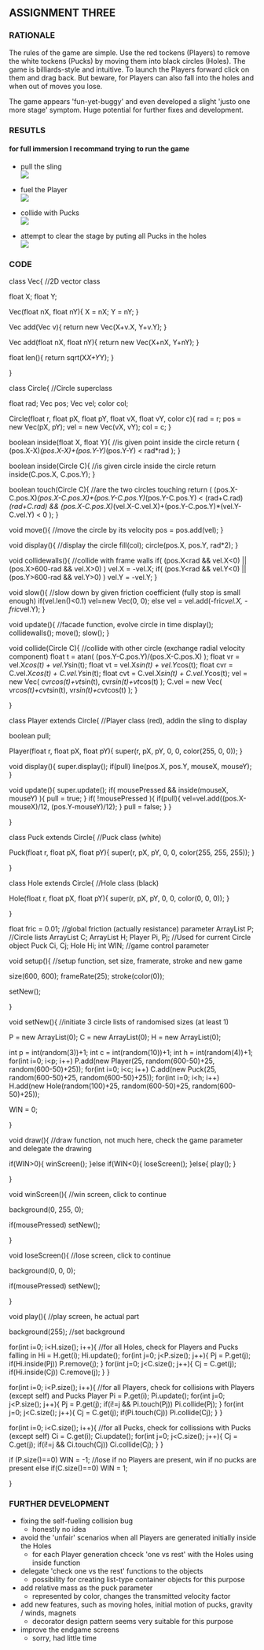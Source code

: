 ## ASSIGNMENT THREE

### RATIONALE

The rules of the game are simple. Use the red tockens (Players) to remove the white tockens (Pucks) by moving them into black circles (Holes).
The game is billiards-style and intuitive. To launch the Players forward click on them and drag back.
But beware, for Players can also fall into the holes and when out of moves you lose.

The game appears 'fun-yet-buggy' and even developed a slight 'justo one more stage' symptom. Huge potential for further fixes and development. 


### RESUTLS
#### for full immersion I recommand trying to run the game

- pull the sling\
![](1.png)

- fuel the Player\
![](2.png)

- collide with Pucks\
![](3.png)

- attempt to clear the stage by puting all Pucks in the holes\
![](4.png)


### CODE

class Vec{                                //2D vector class
  
  float X;
  float Y;
  
  Vec(float nX, float nY){
    X = nX;
    Y = nY;
  }
  
  Vec add(Vec v){
    return new Vec(X+v.X, Y+v.Y);
  }
  
  Vec add(float nX, float nY){
    return new Vec(X+nX, Y+nY);
  }
  
  float len(){
    return sqrt(X*X+Y*Y);
  }
  
}

class Circle{                             //Circle superclass
  
  float rad;
  Vec  pos;
  Vec vel;
  color col;
  
  Circle(float r, float pX, float pY, float vX, float vY, color c){
    rad = r;
    pos = new Vec(pX, pY);
    vel = new Vec(vX, vY);
    col = c;
  }
  
  boolean inside(float X, float Y){       //is given point inside the circle
    return ( (pos.X-X)*(pos.X-X)+(pos.Y-Y)*(pos.Y-Y) < rad*rad );
  }
  
  boolean inside(Circle C){               //is given circle inside the circle
    return inside(C.pos.X, C.pos.Y);
  }
  
  boolean touch(Circle C){                //are the two circles touching
    return ( (pos.X-C.pos.X)*(pos.X-C.pos.X)+(pos.Y-C.pos.Y)*(pos.Y-C.pos.Y) < (rad+C.rad)*(rad+C.rad) && (pos.X-C.pos.X)*(vel.X-C.vel.X)+(pos.Y-C.pos.Y)*(vel.Y-C.vel.Y) < 0 );
  }
  
  void move(){                            //move the circle by its velocity
    pos = pos.add(vel);
  }
  
  void display(){                         //display the circle
    fill(col);
    circle(pos.X, pos.Y, rad*2);
  }
  
  void collidewalls(){                    //collide with frame walls
    if( (pos.X<rad && vel.X<0) || (pos.X>600-rad && vel.X>0) ) vel.X = -vel.X;
    if( (pos.Y<rad && vel.Y<0) || (pos.Y>600-rad && vel.Y>0) ) vel.Y = -vel.Y;
  }
  
  void slow(){                            //slow down by given friction coefficient (fully stop is small enough)
    if(vel.len()<0.1) vel=new Vec(0, 0);
    else vel = vel.add(-fric*vel.X, -fric*vel.Y);
  }
  
  void update(){                          //facade function, evolve circle in time 
    display();
    collidewalls();
    move();
    slow();
  }
  
  void collide(Circle C){                 //collide with other circle (exchange radial velocity component)
    float t = atan( (pos.Y-C.pos.Y)/(pos.X-C.pos.X) );
    float vr = vel.X*cos(t) + vel.Y*sin(t);
    float vt = vel.X*sin(t) + vel.Y*cos(t);
    float cvr = C.vel.X*cos(t) + C.vel.Y*sin(t);
    float cvt = C.vel.X*sin(t) + C.vel.Y*cos(t);
    vel = new Vec( cvr*cos(t)+vt*sin(t), cvr*sin(t)+vt*cos(t) );
    C.vel = new Vec( vr*cos(t)+cvt*sin(t), vr*sin(t)+cvt*cos(t) );
  }
  
}

class Player extends Circle{              //Player class (red), addin the sling to display
  
  boolean pull;
  
  Player(float r, float pX, float pY){
    super(r, pX, pY, 0, 0, color(255, 0, 0));
  }
    
  void display(){
    super.display();
    if(pull)
      line(pos.X, pos.Y, mouseX, mouseY);
  }
  
  void update(){
    super.update();
    if( mousePressed && inside(mouseX, mouseY) ){
      pull = true;
    }
    if( !mousePressed ){
      if(pull){
        vel=vel.add((pos.X-mouseX)/12, (pos.Y-mouseY)/12);
      }
      pull = false;
    }
  }
  
}


class Puck extends Circle{                //Puck class (white)
  
  Puck(float r, float pX, float pY){
    super(r, pX, pY, 0, 0, color(255, 255, 255));
  }
  
}


class Hole extends Circle{                //Hole class (black)
  
  Hole(float r, float pX, float pY){
    super(r, pX, pY, 0, 0, color(0, 0, 0));
  }
  
}


float fric = 0.01;                        //global friction (actually resistance) parameter
ArrayList<Player> P;                      //Circle lists
ArrayList<Puck> C;
ArrayList<Hole> H;
Player Pi, Pj;                            //Used for current Circle object
Puck Ci, Cj;
Hole Hi;
int WIN;                                  //game control parameter


void setup(){                             //setup function, set size, framerate, stroke and new game

  size(600, 600);
  frameRate(25);
  stroke(color(0));

  setNew();

}

void setNew(){                            //initiate 3 circle lists of randomised sizes (at least 1)

  P = new ArrayList<Player>(0);
  C = new ArrayList<Puck>(0);
  H = new ArrayList<Hole>(0);
  
  int p = int(random(3))+1;
  int c = int(random(10))+1;
  int h = int(random(4))+1;
  for(int i=0; i<p; i++) P.add(new Player(25, random(600-50)+25, random(600-50)+25));
  for(int i=0; i<c; i++) C.add(new Puck(25, random(600-50)+25, random(600-50)+25));
  for(int i=0; i<h; i++) H.add(new Hole(random(100)+25, random(600-50)+25, random(600-50)+25));
  
  WIN = 0;
  
}


void draw(){                              //draw function, not much here, check the game parameter and delegate the drawing
  
  if(WIN>0){
    winScreen();
  }else if(WIN<0){
    loseScreen();
  }else{
    play();
  }
  
}


void winScreen(){                         //win screen, click to continue

  background(0, 255, 0);

  if(mousePressed) setNew();
  
}


void loseScreen(){                        //lose screen, click to continue

  background(0, 0, 0);
  
  if(mousePressed) setNew();
  
}


void play(){                              //play screen, he actual part

  background(255);                        //set background
  
  for(int i=0; i<H.size(); i++){          //for all Holes, check for Players and Pucks falling in
    Hi = H.get(i);
    Hi.update();
    for(int j=0; j<P.size(); j++){
      Pj = P.get(j);
      if(Hi.inside(Pj)) P.remove(j);
    }
    for(int j=0; j<C.size(); j++){
      Cj = C.get(j); 
      if(Hi.inside(Cj)) C.remove(j);
    }
  }
  
  for(int i=0; i<P.size(); i++){          //for all Players, check for collisions with Players (except self) and Pucks
    Player Pi = P.get(i);
    Pi.update();
    for(int j=0; j<P.size(); j++){
      Pj = P.get(j);
      if(i!=j && Pi.touch(Pj)) Pi.collide(Pj);
    }
    for(int j=0; j<C.size(); j++){
      Cj = C.get(j);
      if(Pi.touch(Cj)) Pi.collide(Cj);
    }
  }
  
  for(int i=0; i<C.size(); i++){          //for all Pucks, check for collissions with Pucks (except self)
    Ci = C.get(i);
    Ci.update();
    for(int j=0; j<C.size(); j++){
      Cj = C.get(j);
      if(i!=j && Ci.touch(Cj)) Ci.collide(Cj);
    }
  }
  
  if (P.size()==0) WIN = -1;              //lose if no Players are present, win if no pucks are present
  else if(C.size()==0) WIN = 1;

}


### FURTHER DEVELOPMENT
- fixing the self-fueling collision bug
  - honestly no idea
- avoid the 'unfair' scenarios when all Players are generated initially inside the Holes
  - for each Player generation chceck 'one vs rest' with the Holes using inside function
- delegate 'check one vs the rest' functions to the objects
  - possibility for creating list-type container objects for this purpose
- add relative mass as the puck parameter
  - represented by color, changes the transmitted velocity factor
- add new features, such as moving holes, initial motion of pucks, gravity / winds, magnets
  - decorator design pattern seems very suitable for this purpose
- improve the endgame screens
  - sorry, had little time

